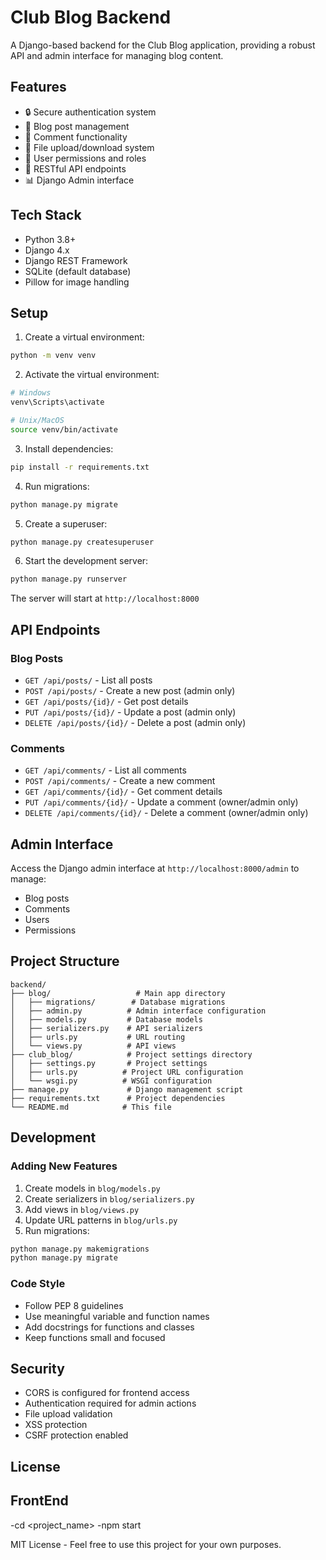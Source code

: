 # Club Blog Backend

A Django-based backend for the Club Blog application, providing a robust API and admin interface for managing blog content.

## Features

- 🔒 Secure authentication system
- 📝 Blog post management
- 💬 Comment functionality
- 📁 File upload/download system
- 👥 User permissions and roles
- 🎯 RESTful API endpoints
- 📊 Django Admin interface

## Tech Stack

- Python 3.8+
- Django 4.x
- Django REST Framework
- SQLite (default database)
- Pillow for image handling

## Setup

1. Create a virtual environment:

```bash
python -m venv venv
```

2. Activate the virtual environment:

```bash
# Windows
venv\Scripts\activate

# Unix/MacOS
source venv/bin/activate
```

3. Install dependencies:

```bash
pip install -r requirements.txt
```

4. Run migrations:

```bash
python manage.py migrate
```

5. Create a superuser:

```bash
python manage.py createsuperuser
```

6. Start the development server:

```bash
python manage.py runserver
```

The server will start at `http://localhost:8000`

## API Endpoints

### Blog Posts

- `GET /api/posts/` - List all posts
- `POST /api/posts/` - Create a new post (admin only)
- `GET /api/posts/{id}/` - Get post details
- `PUT /api/posts/{id}/` - Update a post (admin only)
- `DELETE /api/posts/{id}/` - Delete a post (admin only)

### Comments

- `GET /api/comments/` - List all comments
- `POST /api/comments/` - Create a new comment
- `GET /api/comments/{id}/` - Get comment details
- `PUT /api/comments/{id}/` - Update a comment (owner/admin only)
- `DELETE /api/comments/{id}/` - Delete a comment (owner/admin only)

## Admin Interface

Access the Django admin interface at `http://localhost:8000/admin` to manage:

- Blog posts
- Comments
- Users
- Permissions

## Project Structure

```
backend/
├── blog/                   # Main app directory
│   ├── migrations/        # Database migrations
│   ├── admin.py          # Admin interface configuration
│   ├── models.py         # Database models
│   ├── serializers.py    # API serializers
│   ├── urls.py           # URL routing
│   └── views.py          # API views
├── club_blog/            # Project settings directory
│   ├── settings.py       # Project settings
│   ├── urls.py          # Project URL configuration
│   └── wsgi.py          # WSGI configuration
├── manage.py             # Django management script
├── requirements.txt      # Project dependencies
└── README.md            # This file
```

## Development

### Adding New Features

1. Create models in `blog/models.py`
2. Create serializers in `blog/serializers.py`
3. Add views in `blog/views.py`
4. Update URL patterns in `blog/urls.py`
5. Run migrations:

```bash
python manage.py makemigrations
python manage.py migrate
```

### Code Style

- Follow PEP 8 guidelines
- Use meaningful variable and function names
- Add docstrings for functions and classes
- Keep functions small and focused

## Security

- CORS is configured for frontend access
- Authentication required for admin actions
- File upload validation
- XSS protection
- CSRF protection enabled

## License

## FrontEnd

-cd <project_name>
-npm start

MIT License - Feel free to use this project for your own purposes.
